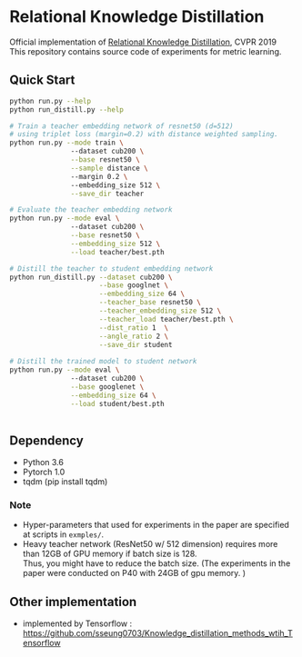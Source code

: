 # Relational Knowledge Distillation

Official implementation of [Relational Knowledge Distillation](https://arxiv.org/abs/1904.05068?context=cs.LG), CVPR 2019\
This repository contains source code of experiments for metric learning.


## Quick Start

```bash
python run.py --help    
python run_distill.py --help

# Train a teacher embedding network of resnet50 (d=512)
# using triplet loss (margin=0.2) with distance weighted sampling.
python run.py --mode train \ 
               --dataset cub200 \
               --base resnet50 \
               --sample distance \ 
               --margin 0.2 \ 
               --embedding_size 512 \
               --save_dir teacher

# Evaluate the teacher embedding network
python run.py --mode eval \ 
               --dataset cub200 \
               --base resnet50 \
               --embedding_size 512 \
               --load teacher/best.pth 

# Distill the teacher to student embedding network
python run_distill.py --dataset cub200 \
                      --base googlnet \
                      --embedding_size 64 \
                      --teacher_base resnet50 \
                      --teacher_embedding_size 512 \
                      --teacher_load teacher/best.pth \
                      --dist_ratio 1  \
                      --angle_ratio 2 \
                      --save_dir student
                      
# Distill the trained model to student network
python run.py --mode eval \ 
               --dataset cub200 \
               --base googlenet \
               --embedding_size 64 \
               --load student/best.pth 
            
```


##  Dependency

* Python 3.6
* Pytorch 1.0
* tqdm (pip install tqdm)

### Note
* Hyper-parameters that used for experiments in the paper are specified at scripts in ```exmples/```.
* Heavy teacher network (ResNet50 w/ 512 dimension) requires more than 12GB of GPU memory if batch size is 128.  
  Thus, you might have to reduce the batch size. (The experiments in the paper were conducted on P40 with 24GB of gpu memory. 
)
## Other implementation
* implemented by Tensorflow : https://github.com/sseung0703/Knowledge_distillation_methods_wtih_Tensorflow
